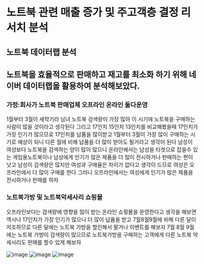 <h1> 노트북 관련 매출 증가 및 주고객층 결정 리서치 분석 </h1>

<h2> 노트북 데이터랩 분석 </h2>

<h2>노트북을 효율적으로 판매하고 재고를 최소화 하기 위해 네이버 데이터랩을 활용하여 분석해보았다.</h2>

 
 <h3>가정:회사가 노트북 판매업체 오프라인 온라인 둘다운영</h3>
<p>1월부터 3월이 새학기라 남녀 노트북 검색량이 가장 많아 이 시기에 노트북을 구매하는 사람이 많을 것이라고 생각된다 
그리고 17인치 15인치 13인치를 비교해봤을때 17인치가 가장 인기가 많으므로 17인치를 납품을 많이받고 1월부터 3월이 가장 많이 구매하는 시기로 예상이 되니 다른 월에 비해 납품을 더 많이 받아도 될거라고 생각이 된다
남성이 여성보다 노트북을 검색하는 양이 많이 많으니 온라인에서는 남성을 타겟으로 잡을수 있는 게임용노트북이나 남성에게 인기가 많은 제품을
더 많이 전시하거나 판매하는 편이 낫고 남성이 검색량은 많지만 여성과 구매율은 차이가 없다고 생각이 드므로 여성은 오프라인에서 더 많이 구매를 한다 그러니 오프라인에서는 여성에게 인기가 많은 제품을 전시하거나 판매를 하자</p>

<h3>노트북가방 및 노트북악세사리 쇼핑몰</h3>
<p>오프라인보다는 검색량에 영향을 많이 받는 온라인 쇼핑몰을 운영한다고 생각을 해보면 역시나 17인치가 가장 인기가 많으니
더 많이 납품을 받고 7월8월9월에 비해 다른 달이 저조하므로 다른 달에는 노트북 가방을 할인해서 팔거나 이벤트를 해보자
7월 8월 9월에는 노트북 가방이 검색량이 많으므로 노트북가방을 구매하는 고객에게 다른 노트북 악세사리도 판매를 할수 있게 해보자
 
</p>
 


![image](https://user-images.githubusercontent.com/122436372/219250405-a5c7118a-50ab-4a8f-8c76-69216f22c4f4.png)
![image](https://user-images.githubusercontent.com/122436372/219250465-f15d9128-5f96-45e2-ab83-98c0381f51d5.png)
![image](https://user-images.githubusercontent.com/122436372/219250520-c0961d16-a156-479e-87b0-7c414e3a9f05.png)
